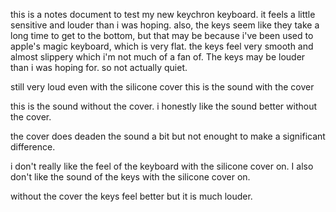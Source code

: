 this is a notes document to test my new keychron keyboard.
it feels a little sensitive and louder than i was hoping. 
also, the keys seem like they take a long time to get to the bottom, but that may be because i've been used to apple's magic keyboard, which is very flat. the keys feel very smooth and almost slippery which i'm not much of a fan of. 
The keys may be louder than i was hoping for. so not actually quiet.

still very loud even with the silicone cover this is the sound with the cover

this is the sound without the cover. i honestly like the sound better without the cover. 

the cover does deaden the sound a bit but not enought to make a significant difference. 

i don't really like the feel of the keyboard with the silicone cover on. I also don't like the sound of the keys with the silicone cover on. 

without the cover the keys feel better but it is much louder.